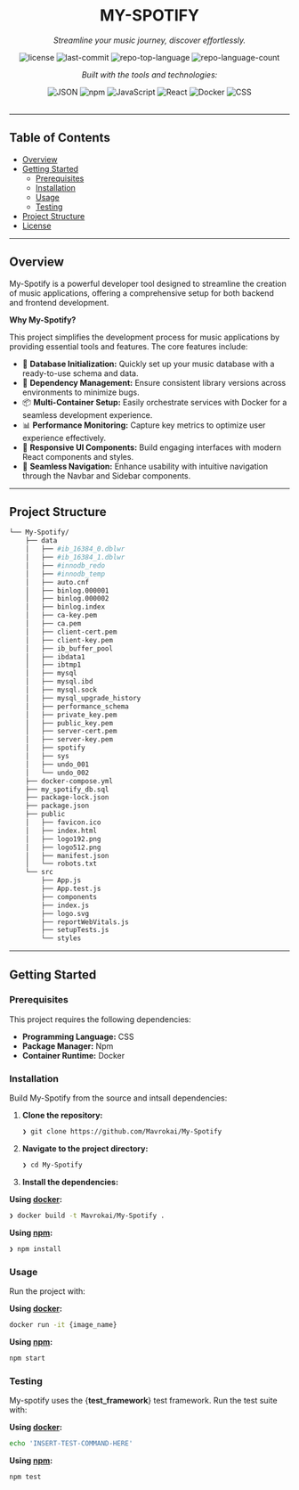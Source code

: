 <div id="top">

<!-- HEADER STYLE: CLASSIC -->
<div align="center">


# MY-SPOTIFY

<em>Streamline your music journey, discover effortlessly.</em>

<!-- BADGES -->
<img src="https://img.shields.io/github/license/Mavrokai/My-Spotify?style=flat&logo=opensourceinitiative&logoColor=white&color=0080ff" alt="license">
<img src="https://img.shields.io/github/last-commit/Mavrokai/My-Spotify?style=flat&logo=git&logoColor=white&color=0080ff" alt="last-commit">
<img src="https://img.shields.io/github/languages/top/Mavrokai/My-Spotify?style=flat&color=0080ff" alt="repo-top-language">
<img src="https://img.shields.io/github/languages/count/Mavrokai/My-Spotify?style=flat&color=0080ff" alt="repo-language-count">

<em>Built with the tools and technologies:</em>

<img src="https://img.shields.io/badge/JSON-000000.svg?style=flat&logo=JSON&logoColor=white" alt="JSON">
<img src="https://img.shields.io/badge/npm-CB3837.svg?style=flat&logo=npm&logoColor=white" alt="npm">
<img src="https://img.shields.io/badge/JavaScript-F7DF1E.svg?style=flat&logo=JavaScript&logoColor=black" alt="JavaScript">
<img src="https://img.shields.io/badge/React-61DAFB.svg?style=flat&logo=React&logoColor=black" alt="React">
<img src="https://img.shields.io/badge/Docker-2496ED.svg?style=flat&logo=Docker&logoColor=white" alt="Docker">
<img src="https://img.shields.io/badge/CSS-663399.svg?style=flat&logo=CSS&logoColor=white" alt="CSS">

</div>
<br>

---

## Table of Contents

- [Overview](#overview)
- [Getting Started](#getting-started)
    - [Prerequisites](#prerequisites)
    - [Installation](#installation)
    - [Usage](#usage)
    - [Testing](#testing)
- [Project Structure](#project-structure)
- [License](#license)

---

## Overview

My-Spotify is a powerful developer tool designed to streamline the creation of music applications, offering a comprehensive setup for both backend and frontend development.

**Why My-Spotify?**

This project simplifies the development process for music applications by providing essential tools and features. The core features include:

- 🎵 **Database Initialization:** Quickly set up your music database with a ready-to-use schema and data.
- 🔧 **Dependency Management:** Ensure consistent library versions across environments to minimize bugs.
- 📦 **Multi-Container Setup:** Easily orchestrate services with Docker for a seamless development experience.
- 📊 **Performance Monitoring:** Capture key metrics to optimize user experience effectively.
- 🎨 **Responsive UI Components:** Build engaging interfaces with modern React components and styles.
- 🧭 **Seamless Navigation:** Enhance usability with intuitive navigation through the Navbar and Sidebar components.

---

## Project Structure

```sh
└── My-Spotify/
    ├── data
    │   ├── #ib_16384_0.dblwr
    │   ├── #ib_16384_1.dblwr
    │   ├── #innodb_redo
    │   ├── #innodb_temp
    │   ├── auto.cnf
    │   ├── binlog.000001
    │   ├── binlog.000002
    │   ├── binlog.index
    │   ├── ca-key.pem
    │   ├── ca.pem
    │   ├── client-cert.pem
    │   ├── client-key.pem
    │   ├── ib_buffer_pool
    │   ├── ibdata1
    │   ├── ibtmp1
    │   ├── mysql
    │   ├── mysql.ibd
    │   ├── mysql.sock
    │   ├── mysql_upgrade_history
    │   ├── performance_schema
    │   ├── private_key.pem
    │   ├── public_key.pem
    │   ├── server-cert.pem
    │   ├── server-key.pem
    │   ├── spotify
    │   ├── sys
    │   ├── undo_001
    │   └── undo_002
    ├── docker-compose.yml
    ├── my_spotify_db.sql
    ├── package-lock.json
    ├── package.json
    ├── public
    │   ├── favicon.ico
    │   ├── index.html
    │   ├── logo192.png
    │   ├── logo512.png
    │   ├── manifest.json
    │   └── robots.txt
    └── src
        ├── App.js
        ├── App.test.js
        ├── components
        ├── index.js
        ├── logo.svg
        ├── reportWebVitals.js
        ├── setupTests.js
        └── styles
```

---

## Getting Started

### Prerequisites

This project requires the following dependencies:

- **Programming Language:** CSS
- **Package Manager:** Npm
- **Container Runtime:** Docker

### Installation

Build My-Spotify from the source and intsall dependencies:

1. **Clone the repository:**

    ```sh
    ❯ git clone https://github.com/Mavrokai/My-Spotify
    ```

2. **Navigate to the project directory:**

    ```sh
    ❯ cd My-Spotify
    ```

3. **Install the dependencies:**

**Using [docker](https://www.docker.com/):**

```sh
❯ docker build -t Mavrokai/My-Spotify .
```
**Using [npm](https://www.npmjs.com/):**

```sh
❯ npm install
```

### Usage

Run the project with:

**Using [docker](https://www.docker.com/):**

```sh
docker run -it {image_name}
```
**Using [npm](https://www.npmjs.com/):**

```sh
npm start
```

### Testing

My-spotify uses the {__test_framework__} test framework. Run the test suite with:

**Using [docker](https://www.docker.com/):**

```sh
echo 'INSERT-TEST-COMMAND-HERE'
```
**Using [npm](https://www.npmjs.com/):**

```sh
npm test
```
